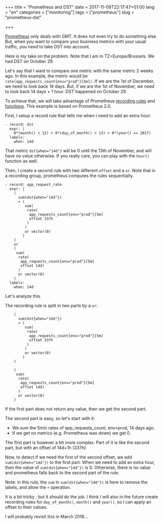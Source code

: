 +++
title = "Prometheus and DST"
date = 2017-11-09T22:17:47+01:00
lang = "en"
categories = ["monitoring"]
tags = ["prometheus"]
slug = "prometheus-dst"

+++

[Prometheus](https://prometheus.io) only deals with GMT. It does not even try to
do something else. But, when you want to compare your business metrics with your
usual traffic, you need to take DST into account.

Here is my take on the problem. Note that I am in TZ=Europe/Brussels. We had DST
on October 29.

Let's say that I want to compare one metric with the same metric 2 weeks ago. In
this example, the metric would be `rate(app_requests_count{env="prod"}[5m])`.
If we are the 1st of December, we need to look back 14 days. But, if we are the
1st of November, we need to look back 14 days + 1 hour. DST happened on October
29.

To achieve that, we will take advantage of Prometheus [recording
rules](https://prometheus.io/docs/prometheus/latest/configuration/recording_rules/)
and [functions](https://prometheus.io/docs/prometheus/latest/querying/functions/).
This example is based on Prometheus 2.0.

First, I setup a record rule that tells me when I need to add an extra hour:

```
- record: dst
  expr: |
    0*(month() < 12) + 0*(day_of_month() < 13) + 0*(year() == 2017)
  labels:
    when: 14d
```

That metric `dst{when="14d"}` will be 0 until the 13th of November, and will have no value
otherwise. If you really care, you can play with the `hour()` function as well.

Then, I create a second rule with two different `offset` and a `or`. Note that
in a recording group, prometheus computes the rules sequentially.

```
- record: app_request_rate
  expr: |
    (
      sum(dst{when="14d"})
      + (
         sum(
          rate(
           app_requests_count{env="prod"}[5m]
           offset 337h
          )
         )
         or vector(0)
        )
    )
    or
    (
     sum(
      rate(
       app_requests_count{env="prod"}[5m]
       offset 14d)
      )
      or vector(0)
    )
  labels:
    when: 14d
```

Let's analyze this.


The recording rule is split in two parts by a `or`:


```
    (
      sum(dst{when="14d"})
      + (
         sum(
          rate(
           app_requests_count{env="prod"}[5m]
           offset 337h
          )
         )
         or vector(0)
        )
    )
```

```
    (
     sum(
      rate(
       app_requests_count{env="prod"}[5m]
       offset 14d)
      )
      or vector(0)
    )
```

If the first part does not return any value, then we get the second part.

The second part is easy, so let's start with it:

- We sum the 5min rates of app_requests_count, env=prod, 14 days ago.
- If we get no metrics (e.g. Prometheus was down) we get 0.


The first part is however a bit more complex. Part of it is like the second part,
but with an offset of 14d+1h (337h).

Now, to detect if we need the first of the second offset, we add `sum(dst{when="14d"})`
to  the first part. When we need to add an extra hour, then the value of `sum(dst{when="14d"})` is 0.
Otherwise, there is no value and prometheus falls back to the second part of the rule.

Note: in this rule, the `sum` in `sum(dst{when="14d"})` is
here to remove the labels, and allow the `+` operation.

It is a bit tricky ; but it should do the job. I think I will also in the future
create recording rules for `day_of_month()`, `month()` and `year()`, so I can
apply an offset to their values.

I will probably revisit this in March 2018...
